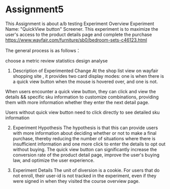 # Assignment5
This Assignment is about a/b testing
Experiment Overview
Experiment Name: "QuickView button" Screener. This experiment is to maximize the user's access to the product details page and complete the purchase https://www.wayfair.com/furniture/sb0/bedroom-sets-c46123.html

The general process is as follows：

choose a metric
review statistics
design
analyse
1. Description of Experimented Change
At the shop list view on wayfair shopping site , it provides two card display modes: one is when there is a quick view button when the mouse is hovered over, and one is not.


When users encounter a quick view button, they can click and view the details && specific sku information to customize combinations, providing them with more information whether they enter the next detail page.

Users without quick view button need to click directly to see detailed sku information


2. Experiment Hypothesis
The hypothesis is that this can provide users with more information about deciding whether or not to make a final purchase, thereby reducing the number of situations where there is insufficient information and one more click to enter the details to opt out without buying. The quick view button can significantly increase the conversion rate of the product detail page, improve the user's buying law, and optimize the user experience.

3. Experiment Details
The unit of diversion is a cookie. For users that do not enroll, their user-id is not tracked in the experiment, even if they were signed in when they visited the course overview page.
